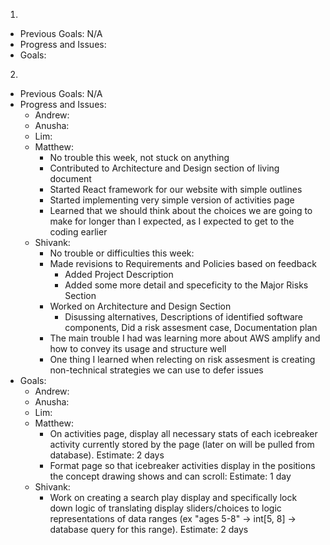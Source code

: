 1.
- Previous Goals: N/A
- Progress and Issues:
- Goals:
2.
- Previous Goals: N/A
- Progress and Issues:
  - Andrew:
  - Anusha:
  - Lim:
  - Matthew:
    - No trouble this week, not stuck on anything
    - Contributed to Architecture and Design section of living document
    - Started React framework for our website with simple outlines
    - Started implementing very simple version of activities page
    - Learned that we should think about the choices we are going to make for longer than I expected, as I expected to get to the coding earlier
  - Shivank:
    - No trouble or difficulties this week:
    - Made revisions to Requirements and Policies based on feedback
      - Added Project Description
      - Added some more detail and speceficity to the Major Risks Section
    - Worked on Architecture and Design Section
      - Disussing alternatives, Descriptions of identified software components, Did a risk assesment case, Documentation plan
    - The main trouble I had was learning more about AWS amplify and how to convey its usage and structure well
    - One thing I learned when relecting on risk assesment is creating non-technical strategies we can use to defer issues
- Goals:
  - Andrew:
  - Anusha:
  - Lim:
  - Matthew: 
    - On activities page, display all necessary stats of each icebreaker activity currently stored by the page (later on will be pulled from database). Estimate: 2 days
    - Format page so that icebreaker activities display in the positions the concept drawing shows and can scroll: Estimate: 1 day
  - Shivank:
    - Work on creating a search play display and specifically lock down logic of translating display sliders/choices to logic representations of data ranges (ex "ages 5-8" -> int[5, 8] -> database query for this range). Estimate: 2 days
    
